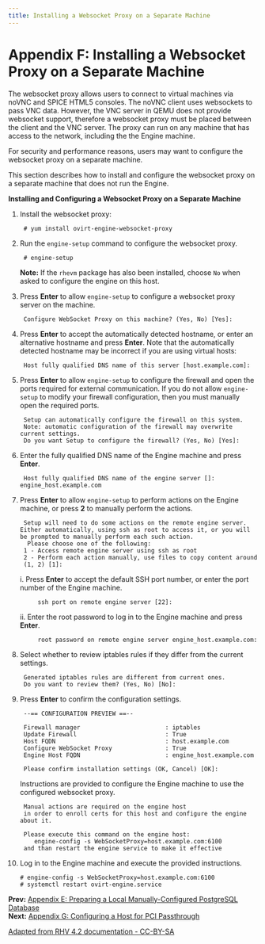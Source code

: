 ```yaml
---
title: Installing a Websocket Proxy on a Separate Machine
---
```


# Appendix F: Installing a Websocket Proxy on a Separate Machine

The websocket proxy allows users to connect to virtual machines via noVNC and SPICE HTML5 consoles. The noVNC client uses websockets to pass VNC data. However, the VNC server in QEMU does not provide websocket support, therefore a websocket proxy must be placed between the client and the VNC server. The proxy can run on any machine that has access to the network, including the the Engine machine.

For security and performance reasons, users may want to configure the websocket proxy on a separate machine.

This section describes how to install and configure the websocket proxy on a separate machine that does not run the Engine.

**Installing and Configuring a Websocket Proxy on a Separate Machine**

1. Install the websocket proxy:

        # yum install ovirt-engine-websocket-proxy

2. Run the `engine-setup` command to configure the websocket proxy.

        # engine-setup

    **Note:** If the `rhevm` package has also been installed, choose `No` when asked to configure the engine on this host.

3. Press **Enter** to allow `engine-setup` to configure a websocket proxy server on the machine.

        Configure WebSocket Proxy on this machine? (Yes, No) [Yes]:

4. Press **Enter** to accept the automatically detected hostname, or enter an alternative hostname and press **Enter**. Note that the automatically detected hostname may be incorrect if you are using virtual hosts:

        Host fully qualified DNS name of this server [host.example.com]:

5. Press **Enter** to allow `engine-setup` to configure the firewall and open the ports required for external communication. If you do not allow `engine-setup` to modify your firewall configuration, then you must manually open the required ports.

        Setup can automatically configure the firewall on this system.
        Note: automatic configuration of the firewall may overwrite current settings.
        Do you want Setup to configure the firewall? (Yes, No) [Yes]:

6. Enter the fully qualified DNS name of the Engine machine and press **Enter**.

        Host fully qualified DNS name of the engine server []: engine_host.example.com

7. Press **Enter** to allow `engine-setup` to perform actions on the Engine machine, or press **2** to manually perform the actions.

        Setup will need to do some actions on the remote engine server. Either automatically, using ssh as root to access it, or you will be prompted to manually perform each such action.
         Please choose one of the following:
        1 - Access remote engine server using ssh as root
        2 - Perform each action manually, use files to copy content around
        (1, 2) [1]:

    i. Press **Enter** to accept the default SSH port number, or enter the port number of the Engine machine.

            ssh port on remote engine server [22]:           

    ii. Enter the root password to log in to the Engine machine and press **Enter**.

            root password on remote engine server engine_host.example.com:        

8. Select whether to review iptables rules if they differ from the current settings.

        Generated iptables rules are different from current ones.
        Do you want to review them? (Yes, No) [No]:

9. Press **Enter** to confirm the configuration settings.

        --== CONFIGURATION PREVIEW ==--

        Firewall manager                        : iptables
        Update Firewall                         : True
        Host FQDN                               : host.example.com
        Configure WebSocket Proxy               : True
        Engine Host FQDN                        : engine_host.example.com

        Please confirm installation settings (OK, Cancel) [OK]:

    Instructions are provided to configure the Engine machine to use the configured websocket proxy.

        Manual actions are required on the engine host
        in order to enroll certs for this host and configure the engine about it.

        Please execute this command on the engine host:
           engine-config -s WebSocketProxy=host.example.com:6100
        and than restart the engine service to make it effective

10. Log in to the Engine machine and execute the provided instructions.

        # engine-config -s WebSocketProxy=host.example.com:6100
        # systemctl restart ovirt-engine.service

**Prev:** [Appendix E: Preparing a Local Manually-Configured PostgreSQL Database](../appe-Preparing_a_Local_Manually-Configured_PostgreSQL_Database) <br>
**Next:** [Appendix G: Configuring a Host for PCI Passthrough](../appe-Configuring_a_Host_for_PCI_Passthrough)

[Adapted from RHV 4.2 documentation - CC-BY-SA](https://access.redhat.com/documentation/en-us/red_hat_virtualization/4.2/html/installation_guide/appe-installing_the_websocket_proxy_on_a_different_host)
